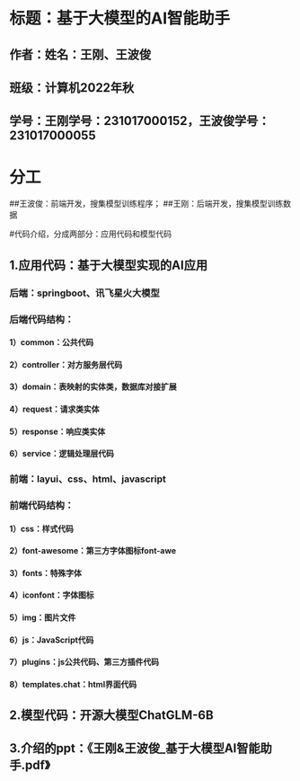 # 标题：基于大模型的AI智能助手
## 作者：姓名：王刚、王波俊
## 班级：计算机2022年秋
## 学号：王刚学号：231017000152，王波俊学号：231017000055

# 分工
##王波俊：前端开发，搜集模型训练程序；
##王刚：后端开发，搜集模型训练数据

#代码介绍，分成两部分：应用代码和模型代码
## 1.应用代码：基于大模型实现的AI应用
### 后端：springboot、讯飞星火大模型
### 后端代码结构：
#### 1）common：公共代码
#### 2）controller：对方服务层代码
#### 3）domain：表映射的实体类，数据库对接扩展
#### 4）request：请求类实体
#### 5）response：响应类实体
#### 6）service：逻辑处理层代码

### 前端：layui、css、html、javascript
### 前端代码结构：
#### 1）css：样式代码
#### 2）font-awesome：第三方字体图标font-awe
#### 3）fonts：特殊字体
#### 4）iconfont：字体图标
#### 5）img：图片文件
#### 6）js：JavaScript代码
#### 7）plugins：js公共代码、第三方插件代码
#### 8）templates.chat：html界面代码


## 2.模型代码：开源大模型ChatGLM-6B

## 3.介绍的ppt：《王刚&王波俊_基于大模型AI智能助手.pdf》
